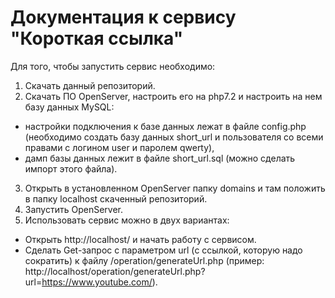 # Документация к сервису "Короткая ссылка"

Для того, чтобы запустить сервис необходимо:
1) Скачать данный репозиторий.
2) Скачать ПО OpenServer, настроить его на php7.2 и настроить на нем базу данных MySQL:
- настройки подключения к базе данных лежат в файле config.php (необходимо создать базу данных short_url и пользователя со всеми правами с логином user и паролем qwerty),
- дамп базы данных лежит в файле short_url.sql (можно сделать импорт этого файла).

3) Открыть в установленном OpenServer папку domains и там положить в папку localhost скаченный репозиторий.
4) Запустить OpenServer.
5) Использовать сервис можно в двух вариантах:
- Открыть http://localhost/ и начать работу с сервисом.
- Сделать Get-запрос с параметром url (с ссылкой, которую надо сократить) к файлу /operation/generateUrl.php (пример: http://localhost/operation/generateUrl.php?url=https://www.youtube.com/).
